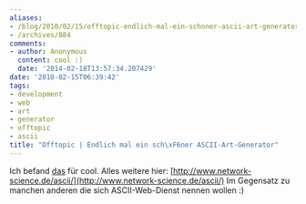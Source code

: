 ```yaml
---
aliases:
- /blog/2010/02/15/offtopic-endlich-mal-ein-schoner-ascii-art-generator
- /archives/884
comments:
- author: Anonymous
  content: cool :)
  date: '2014-02-18T13:57:34.207429'
date: '2010-02-15T06:39:42'
tags:
- development
- web
- art
- generator
- offtopic
- ascii
title: "Offtopic | Endlich mal ein sch\xF6ner ASCII-Art-Generator"
---
```


Ich befand [das](/uploads/2009/09/9) für cool. Alles weitere hier:
[http://www.network-science.de/ascii/](http://www.network-science.de/ascii/)
Im Gegensatz zu manchen anderen die sich ASCII-Web-Dienst nennen wollen :)